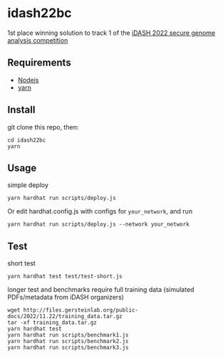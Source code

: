 # idash22bc
1st place winning solution to track 1 of the [iDASH 2022 secure genome analysis competition](http://www.humangenomeprivacy.org/2022/)

## Requirements
 - [Nodejs](https://nodejs.org) 
 - [yarn](https://yarnpkg.com/getting-started/install)

## Install
git clone this repo, then:

```
cd idash22bc
yarn
```

## Usage

simple deploy
```
yarn hardhat run scripts/deploy.js
```
Or edit hardhat.config.js with configs for `your_network`, and run
```
yarn hardhat run scripts/deploy.js --network your_network
```


## Test
short test
```
yarn hardhat test test/test-short.js
```
longer test and benchmarks require full training data (simulated PDFs/metadata from iDASH organizers)
```
wget http://files.gersteinlab.org/public-docs/2022/11.22/training_data.tar.gz
tar -xf training_data.tar.gz
yarn hardhat test
yarn hardhat run scripts/benchmark1.js
yarn hardhat run scripts/benchmark2.js
yarn hardhat run scripts/benchmark3.js
```